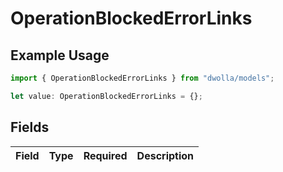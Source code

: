 # OperationBlockedErrorLinks

## Example Usage

```typescript
import { OperationBlockedErrorLinks } from "dwolla/models";

let value: OperationBlockedErrorLinks = {};
```

## Fields

| Field       | Type        | Required    | Description |
| ----------- | ----------- | ----------- | ----------- |